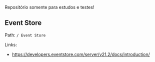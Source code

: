 Repositório somente para estudos e testes!

## Event Store

Path:
`/ Event Store`

Links:

- https://developers.eventstore.com/server/v21.2/docs/introduction/

